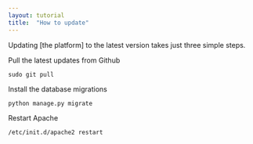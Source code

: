 ```yaml
---
layout: tutorial
title:  "How to update"
---
```


Updating [the platform] to the latest version takes just three simple steps.

Pull the latest updates from Github

```
sudo git pull
```

Install the database migrations

```
python manage.py migrate
```

Restart Apache

```
/etc/init.d/apache2 restart
```